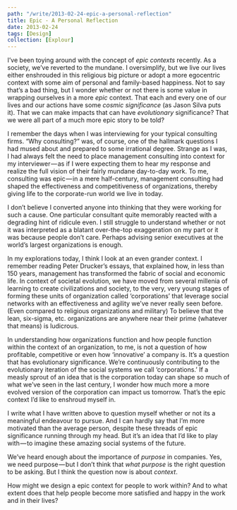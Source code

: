 ```yaml
---
path: "/write/2013-02-24-epic-a-personal-reflection"
title: Epic - A Personal Reflection
date: 2013-02-24
tags: [Design]
collection: [Explour]
---
```


I’ve been toying around with the concept of _epic contexts_ recently. As a society, we’ve reverted to the mundane. I oversimplify, but we live our lives either enshrouded in this religious big picture or adopt a more egocentric context with some aim of personal and family-based happiness. Not to say that’s a bad thing, but I wonder whether or not there is some value in wrapping ourselves in a more _epic_ context. That each and every one of our lives and our actions have some _cosmic significance_ (as Jason Silva puts it). That we can make impacts that can have _evolutionary_ significance? That we were all part of a much more epic story to be told?

I remember the days when I was interviewing for your typical consulting firms. “Why consulting?” was, of course, one of the hallmark questions I had mused about and prepared to some irrational degree. Strange as I was, I had always felt the need to place management consulting into context for my interviewer — as if I were expecting them to hear my response and realize the full vision of their fairly mundane day-to-day work. To me, consulting was epic — in a mere half-century, management consulting had shaped the effectiveness and competitiveness of organizations, thereby giving life to the corporate-run world we live in today.

I don’t believe I converted anyone into thinking that they were working for such a cause. One particular consultant quite memorably reacted with a degrading hint of ridicule even. I still struggle to understand whether or not it was interpreted as a blatant over-the-top exaggeration on my part or it was because people don’t care. Perhaps advising senior executives at the world’s largest organizations is enough.

In my explorations today, I think I look at an even grander context. I remember reading Peter Drucker’s essays, that explained how, in less than 150 years, management has transformed the fabric of social and economic life. In context of societal evolution, we have moved from several millenia of learning to create civilizations and society, to the very, very young stages of forming these units of organization called ‘corporations’ that leverage social networks with an effectiveness and agility we’ve never really seen before. (Even compared to religious organizations and military) To believe that the lean, six-sigma, etc. organizations are anywhere near their prime (whatever that means) is ludicrous.

In understanding how organizations function and how people function within the context of an organization, to me, is not a question of how profitable, competitive or even how ‘innovative’ a company is. It’s a question that has evolutionary significance. We’re continuously contributing to the evolutionary iteration of the social systems we call ‘corporations.’ If a measly sprout of an idea that is the corporation today can shape so much of what we’ve seen in the last century, I wonder how much more a more evolved version of the corporation can impact us tomorrow. That’s the epic context I’d like to enshroud myself in.

I write what I have written above to question myself whether or not its a meaningful endeavour to pursue. And I can hardly say that I’m more motivated than the average person, despite these threads of epic significance running through my head. But it’s an idea that I’d like to play with — to imagine these amazing social systems of the future.

We’ve heard enough about the importance of _purpose_ in companies. Yes, we need purpose — but I don’t think that _what purpose_ is the right question to be asking. But I think the question now is about _context_.

How might we design a epic context for people to work within? And to what extent does that help people become more satisfied and happy in the work and in their lives?
